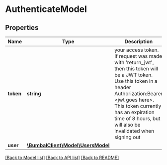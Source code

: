 # AuthenticateModel

## Properties
Name | Type | Description | Notes
------------ | ------------- | ------------- | -------------
**token** | **string** | your access token. If request was made with &#39;return_jwt&#39;, then this token will be a JWT token. Use this token in a header Authorization:Bearer &lt;jwt goes here&gt;. This token currently has an expiration time of 8 hours, but will also be invalidated when signing out | [optional] 
**user** | [**\BumbalClient\Model\UsersModel**](UsersModel.md) |  | [optional] 

[[Back to Model list]](../README.md#documentation-for-models) [[Back to API list]](../README.md#documentation-for-api-endpoints) [[Back to README]](../README.md)


